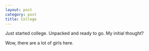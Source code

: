 ```yaml
---
layout: post
category: post
title: College
---
```


Just started college. Unpacked and ready to go. My initial thought?

Wow, there are a lot of girls here.
